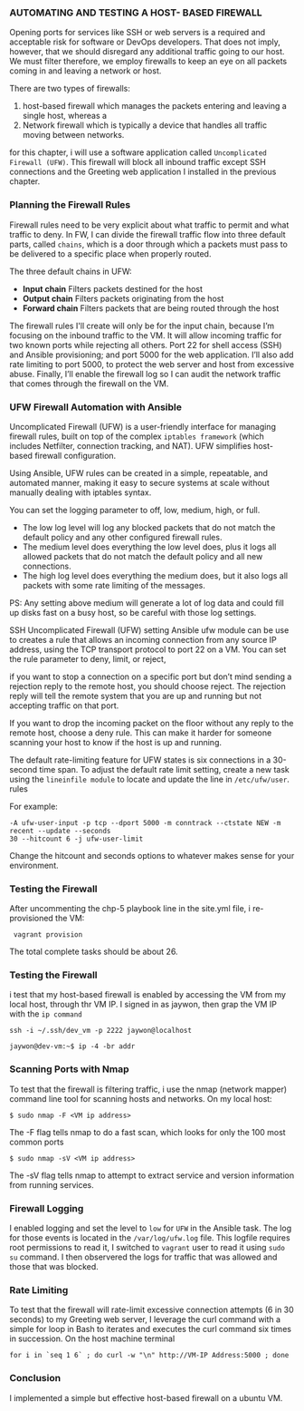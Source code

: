 ### AUTOMATING AND TESTING A HOST- BASED FIREWALL

Opening ports for services like SSH or web servers is a required and acceptable risk for software or DevOps developers. That does not imply, however, that we should disregard any additional traffic going to our host. We must filter therefore, we employ firewalls to keep an eye on all packets coming in and leaving a network or host.

There are two types of firewalls:
1. host-based firewall which manages the packets entering and leaving a single host, whereas a 
2. Network firewall which is typically a device that handles all traffic moving between networks.

for this chapter, i will use a software application called `Uncomplicated Firewall (UFW)`. This firewall will block all inbound traffic except SSH connections and the Greeting web application I installed in the previous chapter.

### Planning the Firewall Rules
Firewall rules need to be very explicit about what traffic to permit and what traffic to deny.
In FW, I can divide the firewall traffic flow into three default parts, called `chains`, which is a door through which a packets must pass to be delivered to a specific place when properly routed.

The three default chains in UFW:
- **Input chain** Filters packets destined for the host
- **Output chain** Filters packets originating from the host
- **Forward chain** Filters packets that are being routed through the host

The firewall rules I'll create will only be for the input chain, because I’m focusing on the inbound traffic to the VM. It will allow incoming traffic for two known ports while rejecting all others. Port 22 for shell access (SSH) and Ansible provisioning; and port 5000 for the web application. I’ll also add rate limiting to port 5000, to protect the web server and host from excessive abuse.
Finally, I’ll enable the firewall log so I can audit the network traffic that comes through the firewall on the VM.

### UFW Firewall Automation with Ansible
Uncomplicated Firewall (UFW) is a user-friendly interface for managing firewall rules, built on top of the complex `iptables framework` (which includes Netfilter, connection tracking, and NAT). UFW simplifies host-based firewall configuration.

Using Ansible, UFW rules can be created in a simple, repeatable, and automated manner, making it easy to secure systems at scale without manually dealing with iptables syntax.

You can set the logging parameter to off, low, medium, high, or full. 
* The low log level will log any blocked packets that do not match the default policy and any other configured firewall rules. 
* The medium level does everything the low level does, plus it logs all allowed packets that do not match the default policy and all new connections. 
* The high log level does everything the medium does, but it also logs all packets with some rate limiting of the messages.

PS: Any setting above medium will generate a lot of log data and could fill up disks fast on a busy host, so be careful with those log settings.

SSH Uncomplicated Firewall (UFW) setting
Ansible ufw module can be use to creates a rule that allows an incoming connection from any source IP address, using the TCP transport protocol to port 22 on a VM. You can set the rule parameter to deny, limit, or reject,

if you want to stop a connection on a specific port but don’t mind sending a rejection reply to the remote host, you should choose reject. The rejection reply will tell the remote system that you are up and running but not accepting traffic on that port.

If you want to drop the incoming packet on the floor without any reply to the remote host, choose a deny rule. This can make it harder for someone scanning your host to know if the host is up and running.

The default rate-limiting feature for UFW states is six connections
in a 30-second time span. To adjust the default rate limit setting, create a new task using the `lineinfile module` to locate and update the line in `/etc/ufw/user`. rules
 
For example:
```
-A ufw-user-input -p tcp --dport 5000 -m conntrack --ctstate NEW -m recent --update --seconds
30 --hitcount 6 -j ufw-user-limit
```
Change the hitcount and seconds options to whatever makes sense for your environment.

### Testing the Firewall
After uncommenting the chp-5 playbook line in the site.yml file, i re-provisioned the VM:
```
 vagrant provision
```
The total complete tasks should be about 26.
### Testing the Firewall
i test that my host-based firewall is enabled by accessing the VM from my local host, through thr VM IP.
I signed in as jaywon, then grap the VM IP with the `ip command`
```
ssh -i ~/.ssh/dev_vm -p 2222 jaywon@localhost
```
```
jaywon@dev-vm:~$ ip -4 -br addr
```

### Scanning Ports with Nmap
To test that the firewall is filtering traffic, i use the nmap (network mapper) command line tool for scanning hosts and networks. 
On my local host:
```
$ sudo nmap -F <VM ip address>
```
The -F flag tells nmap to do a fast scan, which looks for only the 100 most common ports
```
$ sudo nmap -sV <VM ip address>
```
The -sV flag tells nmap to attempt to extract service and version information from running services.

### Firewall Logging
I enabled logging and set the level to `low` for `UFW` in the Ansible task. The log for those events is located in the `/var/log/ufw.log` file. This logfile requires root permissions to read it, I switched to `vagrant` user to read it using `sudo su` command. I then observered the logs for traffic that was allowed and those that was blocked.

### Rate Limiting
To test that the firewall will rate-limit excessive connection attempts (6 in 30 seconds) to my Greeting web server, I leverage the curl command with a simple for loop in Bash to iterates and executes the curl command six times in succession. 
On the host machine terminal
```
for i in `seq 1 6` ; do curl -w "\n" http://VM-IP Address:5000 ; done
```

### Conclusion
I implemented a simple but effective host-based firewall on a ubuntu VM.